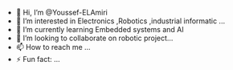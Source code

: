 - 👋 Hi, I’m @Youssef-ELAmiri
- 👀 I’m interested in Electronics ,Robotics ,industrial informatic ...
- 🌱 I’m currently learning Embedded systems and AI
- 💞️ I’m looking to collaborate on robotic project...
- 📫 How to reach me ...
- ⚡ Fun fact: ...

<!---
Youssef-ELAmiri/Youssef-ELAmiri is a ✨ special ✨ repository because its `README.md` (this file) appears on your GitHub profile.
You can click the Preview link to take a look at your changes.
--->
